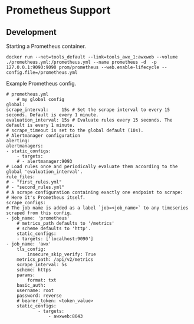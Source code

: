 # Prometheus Support

## Development

Starting a Prometheus container.

    docker run --net=tools_default --link=tools_awx_1:awxweb --volume ./prometheus.yml:/prometheus.yml --name prometheus -d  -p 127.0.0.1:9090:9090 prom/prometheus --web.enable-lifecycle --config.file=/prometheus.yml

Example Prometheus config.

    # prometheus.yml
        # my global config
    global:
    scrape_interval:     15s # Set the scrape interval to every 15 seconds. Default is every 1 minute.
    evaluation_interval: 15s # Evaluate rules every 15 seconds. The default is every 1 minute.
    # scrape_timeout is set to the global default (10s).
    # Alertmanager configuration
    alerting:
    alertmanagers:
    - static_configs:
        - targets:
        # - alertmanager:9093
    # Load rules once and periodically evaluate them according to the global 'evaluation_interval'.
    rule_files:
    # - "first_rules.yml"
    # - "second_rules.yml"
    # A scrape configuration containing exactly one endpoint to scrape:
    # Here it's Prometheus itself.
    scrape_configs:
    # The job name is added as a label `job=<job_name>` to any timeseries scraped from this config.
    - job_name: 'prometheus'
        # metrics_path defaults to '/metrics'
        # scheme defaults to 'http'.
        static_configs:
        - targets: ['localhost:9090']
    - job_name: 'awx'
        tls_config:
            insecure_skip_verify: True
        metrics_path: /api/v2/metrics
        scrape_interval: 5s
        scheme: https
        params:
            format: txt
        basic_auth:
        username: root
        password: reverse
        # bearer_token: <token_value>
        static_configs:
                - targets: 
                    - awxweb:8043